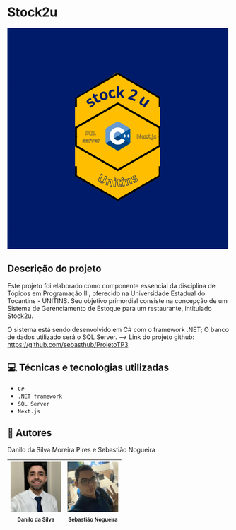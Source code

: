   # Stock2u
  
![Template Stock2u](https://github.com/sebasthub/ProjetoTP3/blob/main/images/stock2u.png)

## Descrição do projeto
Este projeto foi elaborado como componente essencial da disciplina de Tópicos em Programação III, oferecido na Universidade Estadual do Tocantins - UNITINS. Seu objetivo primordial consiste na concepção de um Sistema de Gerenciamento de Estoque para um restaurante, intitulado Stock2u.

O sistema está sendo desenvolvido em C# com o framework .NET; O banco de dados utilizado será o SQL Server.
--> Link do projeto github: https://github.com/sebasthub/ProjetoTP3

## 💻 Técnicas e tecnologias utilizadas

- `C#`
- `.NET framework`
- `SQL Server`
- `Next.js`

## 👥 Autores
Danilo da Silva Moreira Pires e Sebastião Nogueira

|<img src="images/danilo.jpeg" width=115><br><sub>Danilo da Silva</sub> | <img src="images/sebastiao.jpeg" width=115><br><sub>Sebastião Nogueira</sub> |
| :---: | :---: |





   
